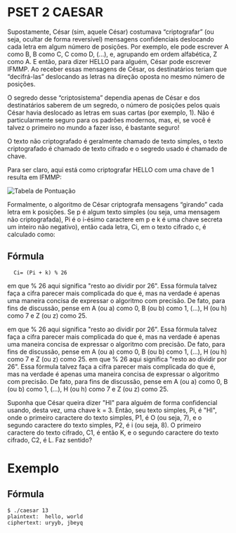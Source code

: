 
# PSET 2 CAESAR
Supostamente, César (sim, aquele César) costumava “criptografar” (ou seja, ocultar de forma reversível) mensagens confidenciais deslocando cada letra em algum número de posições. Por exemplo, ele pode escrever A como B, B como C, C como D, (...), e, agrupando em ordem alfabética, Z como A. E então, para dizer HELLO para alguém, César pode escrever IFMMP. Ao receber essas mensagens de César, os destinatários teriam que “decifrá-las” deslocando as letras na direção oposta no mesmo número de posições.


O segredo desse “criptosistema” dependia apenas de César e dos destinatários saberem de um segredo, o número de posições pelos quais César havia deslocado as letras em suas cartas (por exemplo, 1). Não é particularmente seguro para os padrões modernos, mas, ei, se você é talvez o primeiro no mundo a fazer isso, é bastante seguro!

O texto não criptografado é geralmente chamado de texto simples, o texto criptografado é chamado de texto cifrado e o segredo usado é chamado de chave.

Para ser claro, aqui está como criptografar HELLO com uma chave de 1 resulta em IFMMP:

![Tabela de Pontuação](https://assets.circle.so/iri0abieqj5izjujgb6y3h9tc4tb)

Formalmente, o algoritmo de César criptografa mensagens “girando” cada letra em k posições. Se p é algum texto simples (ou seja, uma mensagem não criptografada), Pi é o i-ésimo caractere em p e k é uma chave secreta um inteiro não negativo), então cada letra, Ci, em o texto cifrado c, é calculado como:
## Fórmula 

```formula
  Ci= (Pi + k) % 26
```
em que % 26 aqui significa "resto ao dividir por 26". Essa fórmula talvez faça a cifra parecer mais complicada do que é, mas na verdade é apenas uma maneira concisa de expressar o algoritmo com precisão. De fato, para fins de discussão, pense em A (ou a) como 0, B (ou b) como 1, (...), H (ou h) como 7 e Z (ou z) como 25.

em que % 26 aqui significa "resto ao dividir por 26". Essa fórmula talvez faça a cifra parecer mais complicada do que é, mas na verdade é apenas uma maneira concisa de expressar o algoritmo com precisão. De fato, para fins de discussão, pense em A (ou a) como 0, B (ou b) como 1, (...), H (ou h) como 7 e Z (ou z) como 25.
em que % 26 aqui significa "resto ao dividir por 26". Essa fórmula talvez faça a cifra parecer mais complicada do que é, mas na verdade é apenas uma maneira concisa de expressar o algoritmo com precisão. De fato, para fins de discussão, pense em A (ou a) como 0, B (ou b) como 1, (...), H (ou h) como 7 e Z (ou z) como 25.

Suponha que César queira dizer "HI" para alguém de forma confidencial usando, desta vez, uma chave k = 3. Então, seu texto simples, Pi, é "HI", onde o primeiro caractere do texto simples, P1​, é O (ou seja, 7), e o segundo caractere do texto simples, P2​, é i (ou seja, 8). O primeiro caractere do texto cifrado, C1​, é então K, e o segundo caractere do texto cifrado, C2​, é L. Faz sentido?

# Exemplo 

## Fórmula 

```Run
$ ./caesar 13
plaintext:  hello, world
ciphertext: uryyb, jbeyq
```


